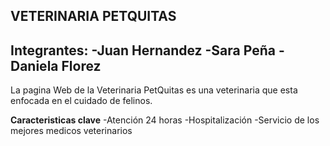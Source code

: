 **VETERINARIA PETQUITAS**
-----------------------------------------------------------------

**Integrantes:**
-Juan Hernandez
-Sara Peña
-Daniela Florez
---------------------------------------------------------------

La pagina Web de la Veterinaria PetQuitas es una veterinaria que esta enfocada en el cuidado de felinos. 


**Caracteristicas clave**
-Atención 24 horas
-Hospitalización
-Servicio de los mejores medicos veterinarios 


